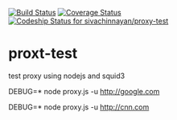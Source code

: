 
[![Build Status](https://travis-ci.org/sivachinnayan/proxy-test.svg?branch=master)](https://travis-ci.org/sivachinnayan/proxy-test) [![Coverage Status](https://coveralls.io/repos/github/sivachinnayan/proxy-test/badge.svg?branch=master)](https://coveralls.io/github/sivachinnayan/proxy-test?branch=master) [ ![Codeship Status for sivachinnayan/proxy-test](https://codeship.com/projects/979ba6d0-1359-0134-bfdb-221b51bc5e74/status?branch=master)](https://codeship.com/projects/157504)

# proxt-test
test proxy using nodejs and squid3

DEBUG=* node proxy.js -u http://google.com

DEBUG=* node proxy.js -u http://cnn.com

